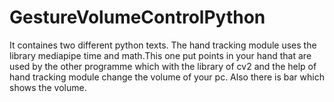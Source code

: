 # GestureVolumeControlPython
It containes two different python texts. The hand tracking module uses the library mediapipe time and math.This one put points in your hand that are used by the other programme which with the library of cv2 and the help of hand tracking module change the volume of your pc. Also there is bar which shows the volume.
